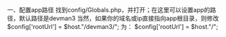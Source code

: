 一、配置app路径
找到config/Globals.php，并打开；在这里可以设置app的路径，默认路径是devman3
当然，如果你的域名或ip直接指向app根目录，则修改
$config['rootUrl'] = $host."/devman3/";
为：
$config['rootUrl'] = $host."/";